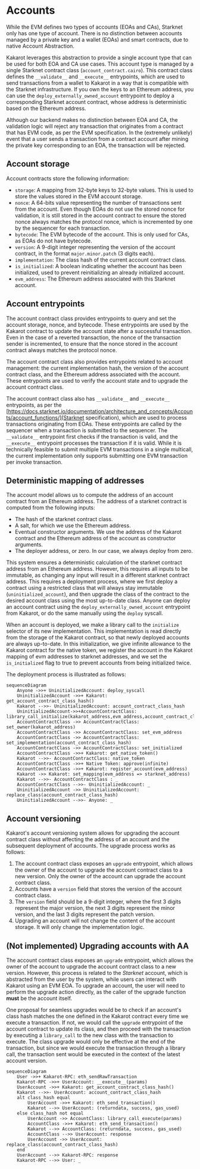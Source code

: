 # Accounts

While the EVM defines two types of accounts (EOAs and CAs), Starknet only has
one type of account. There is no distinction between accounts managed by a
private key and a wallet (EOAs) and smart contracts, due to native Account
Abstraction.

Kakarot leverages this abstraction to provide a single account type that can be
used for both EOA and CA use cases. This account type is managed by a single
Starknet contract class (`account_contract.cairo`). This contract class defines
the `__validate__` and `__execute__` entrypoints, which are used to send
transactions from a wallet to Kakarot in a way that is compatible with the
Starknet infrastructure. If you own the keys to an Ethereum address, you can use
the `deploy_externally_owned_account` entrypoint to deploy a corresponding
Starknet account contract, whose address is deterministic based on the Ethereum
address.

Although our backend makes no distinction between EOA and CA, the validation
logic will reject any transaction that originates from a contract that has EVM
code, as per the EVM specification. In the (extremely unlikely) event that a
user sends a transaction from a contract account after mining the private key
corresponding to an EOA, the transaction will be rejected.

## Account storage

Account contracts store the following information:

- `storage`: A mapping from 32-byte keys to 32-byte values. This is used to
  store the values stored in the EVM account storage.
- `nonce`: A 64-bits value representing the number of transactions sent from the
  account. Even though EOAs do not use the stored nonce for validation, it is
  still stored in the account contract to ensure the stored nonce always matches
  the protocol nonce, which is incremented by one by the sequencer for each
  transaction.
- `bytecode`: The EVM bytecode of the account. This is only used for CAs, as
  EOAs do not have bytecode.
- `version`: A 9-digit integer representing the version of the account contract,
  in the format `major.minor.patch` (3 digits each).
- `implementation`: The class hash of the current account contract class.
- `is_initialized`: A boolean indicating whether the account has been
  initialized, used to prevent reinitializing an already initialized account.
- `evm_address`: The Ethereum address associated with this Starknet account.

## Account entrypoints

The account contract class provides entrypoints to query and set the account
storage, nonce, and bytecode. These entrypoints are used by the Kakarot contract
to update the account state after a successful transaction. Even in the case of
a reverted transaction, the nonce of the transaction sender is incremented, to
ensure that the nonce stored in the account contract always matches the protocol
nonce.

The account contract class also provides entrypoints related to account
management: the current implementation hash, the version of the account contract
class, and the Ethereum address associated with the account. These entrypoints
are used to verify the account state and to upgrade the account contract class.

The account contract class also has `__validate__` and `__execute__`
entrypoints, as per the
[https://docs.starknet.io/documentation/architecture_and_concepts/Accounts/account_functions/](Starknet
specification), which are used to process transactions originating from EOAs.
These entrypoints are called by the sequencer when a transaction is submitted to
the sequencer. The `__validate__` entrypoint first checks if the transaction is
valid, and the `__execute__` entrypoint processes the transaction if it is
valid. While it is technically feasible to submit multiple EVM transactions in a
single multicall, the current implementation only supports submitting one EVM
transaction per invoke transaction.

## Deterministic mapping of addresses

The account model allows us to compute the address of an account contract from
an Ethereum address. The address of a starknet contract is computed from the
following inputs:

- The hash of the starknet contract class.
- A salt, for which we use the Ethereum address.
- Eventual constructor arguments. We use the address of the Kakarot contract and
  the Ethereum address of the account as constructor arguments.
- The deployer address, or zero. In our case, we always deploy from zero.

This system ensures a deterministic calculation of the starknet contract address
from an Ethereum address. However, this requires all inputs to be immutable, as
changing any input will result in a different starknet contract address. This
requires a deployment process, where we first deploy a contract using a
restricted class that will always stay immutable (`uninitialized_account`), and
then upgrade the class of the contract to the desired account class using the
most up-to-date class. Anyone can deploy an account contract using the
`deploy_externally_owned_account` entrypoint from Kakarot, or do the same
manually using the `deploy` syscall.

When an account is deployed, we make a library call to the `initialize` selector
of its new implementation. This implementation is read directly from the storage
of the Kakarot contract, so that newly deployed accounts are always up-to-date.
In this initialization, we give infinite allowance to the Kakarot contract for
the native token, we register the account in the Kakarot mapping of evm
addresses to starknet addresses, and we set the `is_initialized` flag to true to
prevent accounts from being initialized twice.

The deployment process is illustrated as follows:

```mermaid
sequenceDiagram
    Anyone ->>+ UninitializedAccount: deploy_syscall
    UninitializedAccount ->>+ Kakarot: get_account_contract_class_hash()
    Kakarot -->>- UninitializedAccount: account_contract_class_hash
    UninitializedAccount->>+AccountContractClass: library_call_initialize(kakarot_address,evm_address,account_contract_class_hash)
    AccountContractClass ->> AccountContractClass: set_owner(kakarot_address)
    AccountContractClass ->> AccountContractClass: set_evm_address
    AccountContractClass ->> AccountContractClass: set_implementation(account_contract_class_hash)
    AccountContractClass ->> AccountContractClass: set_initialized
    AccountContractClass ->>+ Kakarot: get_native_token()
    Kakarot -->>- AccountContractClass: native_token
    AccountContractClass ->>+ Native Token: approve(infinite)
    AccountContractClass ->>+ Kakarot: register_account(evm_address)
    Kakarot ->> Kakarot: set_mapping(evm_address => starknet_address)
    Kakarot -->>- AccountContractClass : _
    AccountContractClass -->>- UninitializedAccount: _
    UninitializedAccount ->> UninitializedAccount: replace_class(account_contract_class_hash)
    UninitializedAccount -->>- Anyone: _
```

## Account versioning

Kakarot's account versioning system allows for upgrading the account contract
class without affecting the address of an account and the subsequent deployment
of accounts. The upgrade process works as follows:

1. The account contract class exposes an `upgrade` entrypoint, which allows the
   owner of the account to upgrade the account contract class to a new version.
   Only the owner of the account can upgrade the account contract class.
2. Accounts have a `version` field that stores the version of the account
   contract class.
3. The `version` field should be a 9-digit integer, where the first 3 digits
   represent the major version, the next 3 digits represent the minor version,
   and the last 3 digits represent the patch version.
4. Upgrading an account will not change the content of the account storage. It
   will only change the implementation logic.

## (Not implemented) Upgrading accounts with AA

The account contract class exposes an `upgrade` entrypoint, which allows the
owner of the account to upgrade the account contract class to a new version.
However, this process is related to the _Starknet_ account, which is abstracted
from the user by the system, while users can interact with Kakarot using an EVM
EOA. To upgrade an account, the user will need to perform the upgrade action
directly, as the caller of the upgrade function **must** be the account itself.

One proposal for seamless upgrades would be to check if an account's class hash
matches the one defined in the Kakarot contract every time we execute a
transaction. If not, we would call the `upgrade` entrypoint of the account
contract to update its class, and then proceed with the transaction by executing
a `library_call` to the new class with the transaction to execute. The class
upgrade would only be effective at the end of the transaction, but since we
would execute the transaction through a library call, the transaction sent would
be executed in the context of the latest account version.

```mermaid
sequenceDiagram
    User ->>+ Kakarot-RPC: eth_sendRawTransaction
    Kakarot-RPC ->>+ UserAccount: __execute__(params)
    UserAccount ->>+ Kakarot: get_account_contract_class_hash()
    Kakarot -->>- UserAccount: account_contract_class_hash
    alt class_hash equal
        UserAccount ->>+ Kakarot: eth_send_transaction()
        Kakarot -->> UserAccount: (returndata, success, gas_used)
    else class_hash not equal
        UserAccount ->> AccountClass: library_call_execute(params)
        AccountClass ->>+ Kakarot: eth_send_transaction()
        Kakarot -->> AccountClass: (returndata, success, gas_used)
        AccountClass -->> UserAccount: response
        UserAccount ->> UserAccount: replace_class(account_contract_class_hash)
    end
    UserAccount -->> Kakarot-RPC: response
    Kakarot-RPC -->> User: _
```
